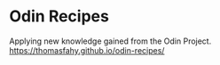 # Odin Recipes
Applying new knowledge gained from the Odin Project.
https://thomasfahy.github.io/odin-recipes/


